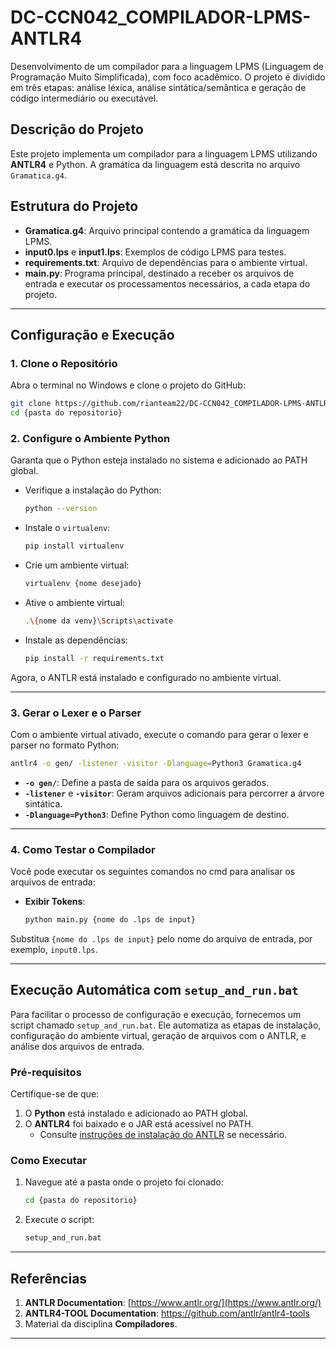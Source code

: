 # DC-CCN042_COMPILADOR-LPMS-ANTLR4

Desenvolvimento de um compilador para a linguagem LPMS (Linguagem de Programação Muito Simplificada), com foco acadêmico. O projeto é dividido em três etapas: análise léxica, análise sintática/semântica e geração de código intermediário ou executável.

## Descrição do Projeto

Este projeto implementa um compilador para a linguagem LPMS utilizando **ANTLR4** e Python. A gramática da linguagem está descrita no arquivo `Gramatica.g4`.

## Estrutura do Projeto

- **Gramatica.g4**: Arquivo principal contendo a gramática da linguagem LPMS.
- **input0.lps** e **input1.lps**: Exemplos de código LPMS para testes.
- **requirements.txt**: Arquivo de dependências para o ambiente virtual.
- **main.py**: Programa principal, destinado a receber os arquivos de entrada e executar os processamentos necessários, a cada etapa do projeto.

---

## Configuração e Execução

### 1. Clone o Repositório

Abra o terminal no Windows e clone o projeto do GitHub:

```bash
git clone https://github.com/rianteam22/DC-CCN042_COMPILADOR-LPMS-ANTLR4.git
cd {pasta do repositorio}
```

### 2. Configure o Ambiente Python

Garanta que o Python esteja instalado no sistema e adicionado ao PATH global.

- Verifique a instalação do Python:
  ```bash
  python --version
  ```

- Instale o `virtualenv`:
  ```bash
  pip install virtualenv
  ```

- Crie um ambiente virtual:
  ```bash
  virtualenv {nome desejado}
  ```

- Ative o ambiente virtual:
  ```bash
  .\{nome da venv}\Scripts\activate
  ```

- Instale as dependências:
  ```bash
  pip install -r requirements.txt
  ```

Agora, o ANTLR está instalado e configurado no ambiente virtual.

---

### 3. Gerar o Lexer e o Parser

Com o ambiente virtual ativado, execute o comando para gerar o lexer e parser no formato Python:

```bash
antlr4 -o gen/ -listener -visitor -Dlanguage=Python3 Gramatica.g4
```

- **`-o gen/`**: Define a pasta de saída para os arquivos gerados.
- **`-listener`** e **`-visitor`**: Geram arquivos adicionais para percorrer a árvore sintática.
- **`-Dlanguage=Python3`**: Define Python como linguagem de destino.

---

### 4. Como Testar o Compilador

Você pode executar os seguintes comandos no cmd para analisar os arquivos de entrada:

- **Exibir Tokens**:
  ```bash
  python main.py {nome do .lps de input}
  ```

Substitua `{nome do .lps de input}` pelo nome do arquivo de entrada, por exemplo, `input0.lps`.

---

## Execução Automática com `setup_and_run.bat`

Para facilitar o processo de configuração e execução, fornecemos um script chamado `setup_and_run.bat`. Ele automatiza as etapas de instalação, configuração do ambiente virtual, geração de arquivos com o ANTLR, e análise dos arquivos de entrada.

### Pré-requisitos
Certifique-se de que:
1. O **Python** está instalado e adicionado ao PATH global.
2. O **ANTLR4** foi baixado e o JAR está acessível no PATH.
   - Consulte [instruções de instalação do ANTLR](https://www.antlr.org/download.html) se necessário.

### Como Executar
1. Navegue até a pasta onde o projeto foi clonado:
   ```cmd
   cd {pasta do repositorio}
   ```

2. Execute o script:
   ```cmd
   setup_and_run.bat
   ```
---

## Referências

1. **ANTLR Documentation**: [https://www.antlr.org/](https://www.antlr.org/)
2. **ANTLR4-TOOL Documentation**: https://github.com/antlr/antlr4-tools
3. Material da disciplina **Compiladores**.

---
